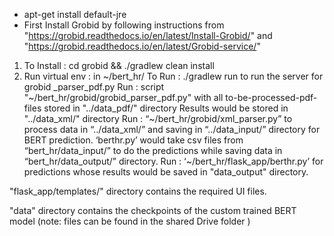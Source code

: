 - apt-get install default-jre
- First Install Grobid by following instructions from "https://grobid.readthedocs.io/en/latest/Install-Grobid/"  and         "https://grobid.readthedocs.io/en/latest/Grobid-service/"
1. To Install : cd grobid  && ./gradlew clean install
2. Run virtual env : in ~/bert_hr/
To Run : ./gradlew run to run the server for grobid _parser_pdf.py
Run :  script "~/bert_hr/grobid/grobid_parser_pdf.py" with all to-be-processed-pdf-files stored in "../data_pdf/" directory
Results would be stored in "../data_xml/" directory
Run :  “~/bert_hr/grobid/xml_parser.py” to process data in “../data_xml/” and saving in “../data_input/” directory for BERT prediction.
‘berthr.py’ would take csv files from “bert_hr/data_input/” to do the predictions while saving data in “bert_hr/data_output/” directory.
Run : ‘~/bert_hr/flask_app/berthr.py’ for predictions whose results would be saved in "data_output" directory.



"flask_app/templates/" directory contains the required UI files.


"data" directory contains the checkpoints of the custom trained BERT model (note: files can be found in the shared Drive folder )
